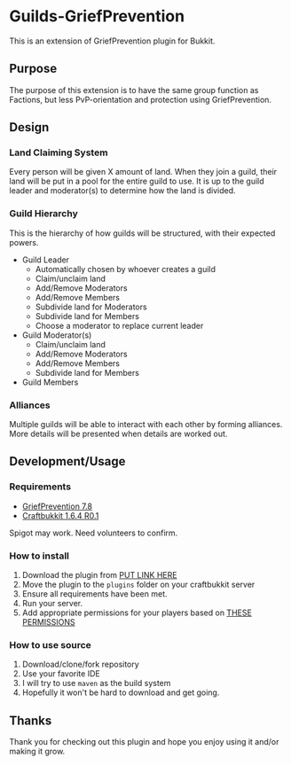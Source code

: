 # Guilds-GriefPrevention

This is an extension of GriefPrevention plugin for Bukkit.

## Purpose

The purpose of this extension is to have the same group function as Factions, but less PvP-orientation and protection using GriefPrevention.

## Design

### Land Claiming System

Every person will be given X amount of land.
When they join a guild, their land will be put in a pool for the entire guild to use.
It is up to the guild leader and moderator(s) to determine how the land is divided.

### Guild Hierarchy

This is the hierarchy of how guilds will be structured, with their expected powers.

- Guild Leader
    - Automatically chosen by whoever creates a guild
    - Claim/unclaim land
    - Add/Remove Moderators
    - Add/Remove Members
    - Subdivide land for Moderators
    - Subdivide land for Members
    - Choose a moderator to replace current leader
- Guild Moderator(s)
    - Claim/unclaim land
    - Add/Remove Moderators
    - Add/Remove Members
    - Subdivide land for Members
- Guild Members

### Alliances

Multiple guilds will be able to interact with each other by forming alliances.
More details will be presented when details are worked out.

## Development/Usage

### Requirements

- [GriefPrevention 7.8](http://dev.bukkit.org/bukkit-plugins/grief-prevention/)
- [Craftbukkit 1.6.4 R0.1](http://dl.bukkit.org/)

Spigot may work.
Need volunteers to confirm.

### How to install

1. Download the plugin from [PUT LINK HERE]()
2. Move the plugin to the ```plugins``` folder on your craftbukkit server
3. Ensure all requirements have been met.
4. Run your server.
5. Add appropriate permissions for your players based on [THESE PERMISSIONS]()

### How to use source

1. Download/clone/fork repository
2. Use your favorite IDE
3. I will try to use ```maven``` as the build system
4. Hopefully it won't be hard to download and get going.

## Thanks

Thank you for checking out this plugin and hope you enjoy using it and/or making it grow.
